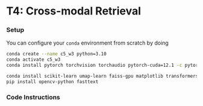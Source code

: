 # T4: Cross-modal Retrieval

### Setup

You can configure your `conda` environment from scratch by doing
```bash
conda create --name c5_w3 python=3.10
conda activate c5_w3
conda install pytorch torchvision torchaudio pytorch-cuda=12.1 -c pytorch -c nvidia

conda install scikit-learn umap-learn faiss-gpu matplotlib transformers
pip install opencv-python fasttext
```

### Code Instructions
